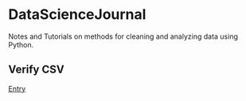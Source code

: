 # DataScienceJournal
Notes and Tutorials on methods for cleaning and analyzing data using Python.

## Verify CSV
[Entry](VerifyCSV.jpyi)

